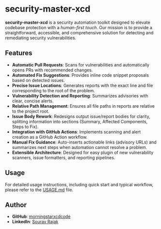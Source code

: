 # security-master-xcd

**security-master-xcd** is a security automation toolkit designed to elevate codebase protection with a *human-first touch*. Our mission is to provide a straightforward, accessible, and comprehensive solution for detecting and remediating security vulnerabilities.

## Features

-   **Automatic Pull Requests**: Scans for vulnerabilities and automatically opens PRs with recommended changes.
-   **Automated Fix Suggestions**: Provides inline code snippet proposals based on detected issues.
-   **Precise Issue Locations**: Generates reports with the exact line and file corresponding to the root of the problem.
-   **Vulnerability Detection and Reporting**: Summarizes advisories with clear, concise alerts.
-   **Relative Path Management**: Ensures all file paths in reports are relative to the project root.
-   **Issue Body Rework**: Redesigns output issue/report bodies for clarity, splitting information into sections (Summary, Affected Components, Steps to Fix).
-   **Integration with GitHub Actions**: Implements scanning and alert creation as a GitHub Action workflow.
-   **Manual Fix Guidance**: Auto-inserts actionable links (advisory URLs) and summarizes next steps when automation cannot resolve a problem.
-   **Extensible Architecture**: Designed for easy plugin of new vulnerability scanners, issue formatters, and reporting pipelines.

## Usage

For detailed usage instructions, including quick start and typical workflow, please refer to the [USAGE.md](docs/USAGE.md) file.

## Author

-   **GitHub**: [morningstarxcdcode](https://github.com/morningstarxcdcode)
-   **LinkedIn**: [Sourav Rajak](https://www.linkedin.com/in/sourav-rajak-6294682b2)